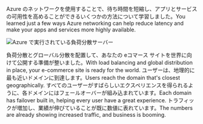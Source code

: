<span data-ttu-id="7e206-101">Azure のネットワークを使用することで、待ち時間を短縮し、アプリとサービスの可用性を高めることができるいくつかの方法について学習しました。</span><span class="sxs-lookup"><span data-stu-id="7e206-101">You learned just a few ways Azure networking can help reduce latency and make your apps and services more highly available.</span></span> 

![Azure で実行されている負荷分散サーバー](../media/5-heading.png)

<span data-ttu-id="7e206-103">負荷分散とグローバル分散を配置して、あなたの eコマース サイトを世界に向けて公開する準備が整いました。</span><span class="sxs-lookup"><span data-stu-id="7e206-103">With load balancing and global distribution in place, your e-commerce site is ready for the world.</span></span> <span data-ttu-id="7e206-104">ユーザーは、地理的に最も近いドメインに到達します。</span><span class="sxs-lookup"><span data-stu-id="7e206-104">Users reach the domain that's closest geographically.</span></span> <span data-ttu-id="7e206-105">すべてのユーザーがすばらしいエクスペリエンスを得られるように、各ドメインにはフェールオーバーが組み込まれています。</span><span class="sxs-lookup"><span data-stu-id="7e206-105">Each domain has failover built in, helping every user have a great experience.</span></span> <span data-ttu-id="7e206-106">トラフィックが増加し、業績が伸びていることが既に数値に表れています。</span><span class="sxs-lookup"><span data-stu-id="7e206-106">The numbers are already showing increased traffic, and business is booming.</span></span>
